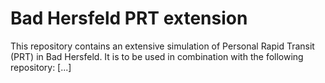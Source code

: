 # Bad Hersfeld PRT extension
This repository contains an extensive simulation of Personal Rapid Transit (PRT) in Bad Hersfeld.
It is to be used in combination with the following repository:
[...]
